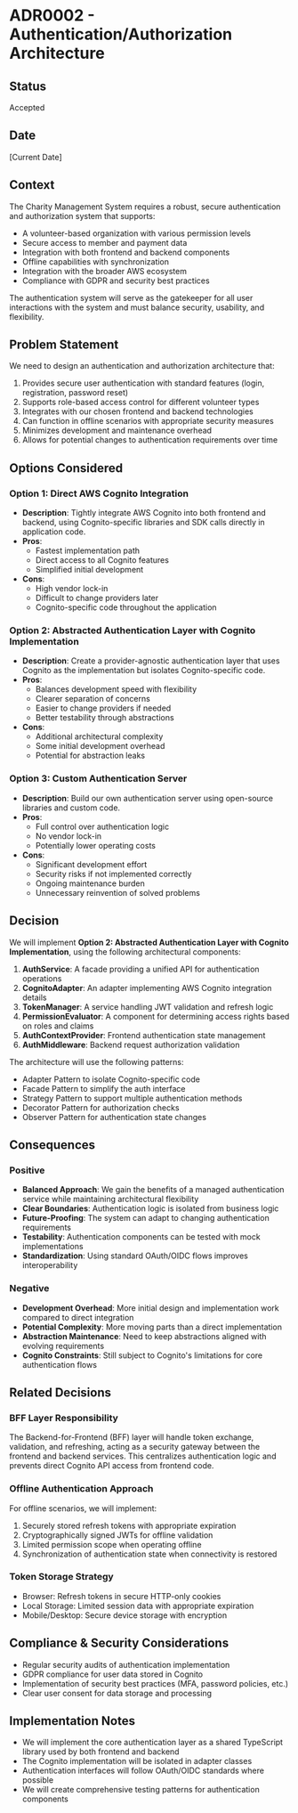 # ADR0002 - Authentication/Authorization Architecture

## Status
Accepted

## Date
[Current Date]

## Context
The Charity Management System requires a robust, secure authentication and authorization system that supports:
- A volunteer-based organization with various permission levels
- Secure access to member and payment data
- Integration with both frontend and backend components
- Offline capabilities with synchronization
- Integration with the broader AWS ecosystem
- Compliance with GDPR and security best practices

The authentication system will serve as the gatekeeper for all user interactions with the system and must balance security, usability, and flexibility.

## Problem Statement
We need to design an authentication and authorization architecture that:
1. Provides secure user authentication with standard features (login, registration, password reset)
2. Supports role-based access control for different volunteer types
3. Integrates with our chosen frontend and backend technologies
4. Can function in offline scenarios with appropriate security measures
5. Minimizes development and maintenance overhead
6. Allows for potential changes to authentication requirements over time

## Options Considered

### Option 1: Direct AWS Cognito Integration
- **Description**: Tightly integrate AWS Cognito into both frontend and backend, using Cognito-specific libraries and SDK calls directly in application code.
- **Pros**:
  - Fastest implementation path
  - Direct access to all Cognito features
  - Simplified initial development
- **Cons**:
  - High vendor lock-in
  - Difficult to change providers later
  - Cognito-specific code throughout the application

### Option 2: Abstracted Authentication Layer with Cognito Implementation
- **Description**: Create a provider-agnostic authentication layer that uses Cognito as the implementation but isolates Cognito-specific code.
- **Pros**:
  - Balances development speed with flexibility
  - Clearer separation of concerns
  - Easier to change providers if needed
  - Better testability through abstractions
- **Cons**:
  - Additional architectural complexity
  - Some initial development overhead
  - Potential for abstraction leaks

### Option 3: Custom Authentication Server
- **Description**: Build our own authentication server using open-source libraries and custom code.
- **Pros**:
  - Full control over authentication logic
  - No vendor lock-in
  - Potentially lower operating costs
- **Cons**:
  - Significant development effort
  - Security risks if not implemented correctly
  - Ongoing maintenance burden
  - Unnecessary reinvention of solved problems

## Decision
We will implement **Option 2: Abstracted Authentication Layer with Cognito Implementation**, using the following architectural components:

1. **AuthService**: A facade providing a unified API for authentication operations
2. **CognitoAdapter**: An adapter implementing AWS Cognito integration details
3. **TokenManager**: A service handling JWT validation and refresh logic
4. **PermissionEvaluator**: A component for determining access rights based on roles and claims
5. **AuthContextProvider**: Frontend authentication state management
6. **AuthMiddleware**: Backend request authorization validation

The architecture will use the following patterns:
- Adapter Pattern to isolate Cognito-specific code
- Facade Pattern to simplify the auth interface
- Strategy Pattern to support multiple authentication methods
- Decorator Pattern for authorization checks
- Observer Pattern for authentication state changes

## Consequences

### Positive
- **Balanced Approach**: We gain the benefits of a managed authentication service while maintaining architectural flexibility
- **Clear Boundaries**: Authentication logic is isolated from business logic
- **Future-Proofing**: The system can adapt to changing authentication requirements
- **Testability**: Authentication components can be tested with mock implementations
- **Standardization**: Using standard OAuth/OIDC flows improves interoperability

### Negative
- **Development Overhead**: More initial design and implementation work compared to direct integration
- **Potential Complexity**: More moving parts than a direct implementation
- **Abstraction Maintenance**: Need to keep abstractions aligned with evolving requirements
- **Cognito Constraints**: Still subject to Cognito's limitations for core authentication flows

## Related Decisions

### BFF Layer Responsibility
The Backend-for-Frontend (BFF) layer will handle token exchange, validation, and refreshing, acting as a security gateway between the frontend and backend services. This centralizes authentication logic and prevents direct Cognito API access from frontend code.

### Offline Authentication Approach
For offline scenarios, we will implement:
1. Securely stored refresh tokens with appropriate expiration
2. Cryptographically signed JWTs for offline validation
3. Limited permission scope when operating offline
4. Synchronization of authentication state when connectivity is restored

### Token Storage Strategy
- Browser: Refresh tokens in secure HTTP-only cookies
- Local Storage: Limited session data with appropriate expiration
- Mobile/Desktop: Secure device storage with encryption

## Compliance & Security Considerations
- Regular security audits of authentication implementation
- GDPR compliance for user data stored in Cognito
- Implementation of security best practices (MFA, password policies, etc.)
- Clear user consent for data storage and processing

## Implementation Notes
- We will implement the core authentication layer as a shared TypeScript library used by both frontend and backend
- The Cognito implementation will be isolated in adapter classes
- Authentication interfaces will follow OAuth/OIDC standards where possible
- We will create comprehensive testing patterns for authentication components 